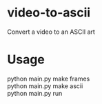 # video-to-ascii
Convert a video to an ASCII art
# Usage
python main.py make frames <br>
python main.py make ascii <br>
python main.py run <br>
